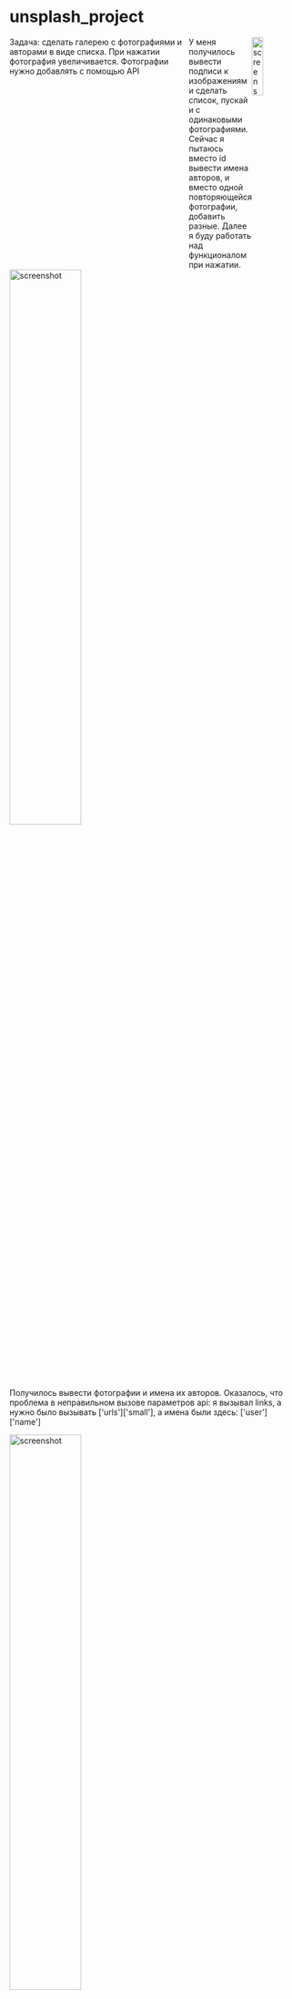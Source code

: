 # unsplash_project

<div style="display:flex;">
Задача: сделать галерею с фотографиями и авторами в виде списка. При нажатии фотография увеличивается. Фотографии нужно добавлять с помощью API
 <div style="flex: 1;">
   У меня получилось вывести подписи к изображениям и сделать список, пускай и с одинаковыми фотографиями. Сейчас я пытаюсь вместо id вывести имена авторов, и вместо одной повторяющейся фотографии, добавить разные. Далее я буду работать над функционалом при нажатии. 
 </div>
  
 <div style="flex: 1;">
   <img src="https://user-images.githubusercontent.com/67687533/232718012-4aca25e3-5c3a-477e-ad63-35d694f4e0a4.png" alt="screenshot" width="50%" />
  </div>
</div>

<img src="https://user-images.githubusercontent.com/67687533/232718090-6123a4c9-c499-41c9-898f-81b38ab0bbc6.png" alt="screenshot" width="50%" />

Получилось вывести фотографии и имена их авторов. Оказалось, что проблема в неправильном вызове параметров api: я вызывал links, а нужно было вызывать ['urls']['small'], а имена были здесь: ['user']['name']

<img src="https://user-images.githubusercontent.com/67687533/233353504-3fa53480-d3c1-4bc4-a4ca-4a09bb299e3b.png" alt="screenshot" width="50%" />

